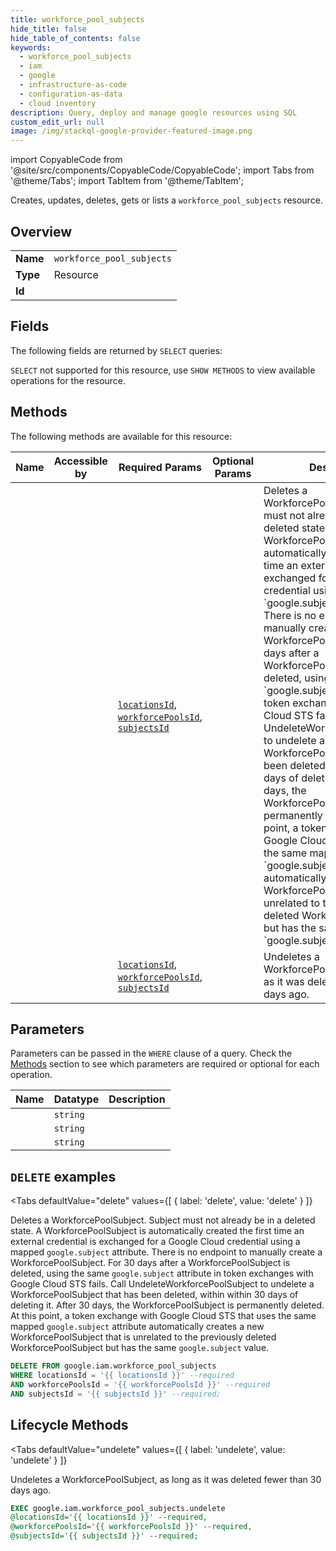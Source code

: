 ```yaml
--- 
title: workforce_pool_subjects
hide_title: false
hide_table_of_contents: false
keywords:
  - workforce_pool_subjects
  - iam
  - google
  - infrastructure-as-code
  - configuration-as-data
  - cloud inventory
description: Query, deploy and manage google resources using SQL
custom_edit_url: null
image: /img/stackql-google-provider-featured-image.png
---
```


import CopyableCode from '@site/src/components/CopyableCode/CopyableCode';
import Tabs from '@theme/Tabs';
import TabItem from '@theme/TabItem';

Creates, updates, deletes, gets or lists a <code>workforce_pool_subjects</code> resource.

## Overview
<table><tbody>
<tr><td><b>Name</b></td><td><code>workforce_pool_subjects</code></td></tr>
<tr><td><b>Type</b></td><td>Resource</td></tr>
<tr><td><b>Id</b></td><td><CopyableCode code="google.iam.workforce_pool_subjects" /></td></tr>
</tbody></table>

## Fields

The following fields are returned by `SELECT` queries:

`SELECT` not supported for this resource, use `SHOW METHODS` to view available operations for the resource.


## Methods

The following methods are available for this resource:

<table>
<thead>
    <tr>
    <th>Name</th>
    <th>Accessible by</th>
    <th>Required Params</th>
    <th>Optional Params</th>
    <th>Description</th>
    </tr>
</thead>
<tbody>
<tr>
    <td><a href="#delete"><CopyableCode code="delete" /></a></td>
    <td><CopyableCode code="delete" /></td>
    <td><a href="#parameter-locationsId"><code>locationsId</code></a>, <a href="#parameter-workforcePoolsId"><code>workforcePoolsId</code></a>, <a href="#parameter-subjectsId"><code>subjectsId</code></a></td>
    <td></td>
    <td>Deletes a WorkforcePoolSubject. Subject must not already be in a deleted state. A WorkforcePoolSubject is automatically created the first time an external credential is exchanged for a Google Cloud credential using a mapped `google.subject` attribute. There is no endpoint to manually create a WorkforcePoolSubject. For 30 days after a WorkforcePoolSubject is deleted, using the same `google.subject` attribute in token exchanges with Google Cloud STS fails. Call UndeleteWorkforcePoolSubject to undelete a WorkforcePoolSubject that has been deleted, within within 30 days of deleting it. After 30 days, the WorkforcePoolSubject is permanently deleted. At this point, a token exchange with Google Cloud STS that uses the same mapped `google.subject` attribute automatically creates a new WorkforcePoolSubject that is unrelated to the previously deleted WorkforcePoolSubject but has the same `google.subject` value.</td>
</tr>
<tr>
    <td><a href="#undelete"><CopyableCode code="undelete" /></a></td>
    <td><CopyableCode code="exec" /></td>
    <td><a href="#parameter-locationsId"><code>locationsId</code></a>, <a href="#parameter-workforcePoolsId"><code>workforcePoolsId</code></a>, <a href="#parameter-subjectsId"><code>subjectsId</code></a></td>
    <td></td>
    <td>Undeletes a WorkforcePoolSubject, as long as it was deleted fewer than 30 days ago.</td>
</tr>
</tbody>
</table>

## Parameters

Parameters can be passed in the `WHERE` clause of a query. Check the [Methods](#methods) section to see which parameters are required or optional for each operation.

<table>
<thead>
    <tr>
    <th>Name</th>
    <th>Datatype</th>
    <th>Description</th>
    </tr>
</thead>
<tbody>
<tr id="parameter-locationsId">
    <td><CopyableCode code="locationsId" /></td>
    <td><code>string</code></td>
    <td></td>
</tr>
<tr id="parameter-subjectsId">
    <td><CopyableCode code="subjectsId" /></td>
    <td><code>string</code></td>
    <td></td>
</tr>
<tr id="parameter-workforcePoolsId">
    <td><CopyableCode code="workforcePoolsId" /></td>
    <td><code>string</code></td>
    <td></td>
</tr>
</tbody>
</table>

## `DELETE` examples

<Tabs
    defaultValue="delete"
    values={[
        { label: 'delete', value: 'delete' }
    ]}
>
<TabItem value="delete">

Deletes a WorkforcePoolSubject. Subject must not already be in a deleted state. A WorkforcePoolSubject is automatically created the first time an external credential is exchanged for a Google Cloud credential using a mapped `google.subject` attribute. There is no endpoint to manually create a WorkforcePoolSubject. For 30 days after a WorkforcePoolSubject is deleted, using the same `google.subject` attribute in token exchanges with Google Cloud STS fails. Call UndeleteWorkforcePoolSubject to undelete a WorkforcePoolSubject that has been deleted, within within 30 days of deleting it. After 30 days, the WorkforcePoolSubject is permanently deleted. At this point, a token exchange with Google Cloud STS that uses the same mapped `google.subject` attribute automatically creates a new WorkforcePoolSubject that is unrelated to the previously deleted WorkforcePoolSubject but has the same `google.subject` value.

```sql
DELETE FROM google.iam.workforce_pool_subjects
WHERE locationsId = '{{ locationsId }}' --required
AND workforcePoolsId = '{{ workforcePoolsId }}' --required
AND subjectsId = '{{ subjectsId }}' --required;
```
</TabItem>
</Tabs>


## Lifecycle Methods

<Tabs
    defaultValue="undelete"
    values={[
        { label: 'undelete', value: 'undelete' }
    ]}
>
<TabItem value="undelete">

Undeletes a WorkforcePoolSubject, as long as it was deleted fewer than 30 days ago.

```sql
EXEC google.iam.workforce_pool_subjects.undelete 
@locationsId='{{ locationsId }}' --required, 
@workforcePoolsId='{{ workforcePoolsId }}' --required, 
@subjectsId='{{ subjectsId }}' --required;
```
</TabItem>
</Tabs>
